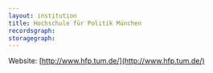 ```yaml
---
layout: institution
title: Hochschule für Politik München
recordsgraph: 
storagegraph: 
---
```


Website: [http://www.hfp.tum.de/](http://www.hfp.tum.de/)
